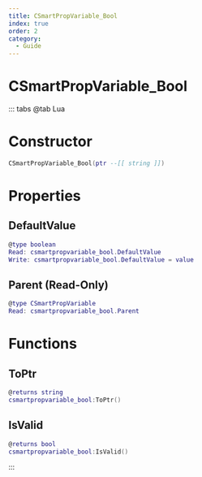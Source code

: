 ```yaml
---
title: CSmartPropVariable_Bool
index: true
order: 2
category:
  - Guide
---
```


# CSmartPropVariable_Bool

::: tabs
@tab Lua
# Constructor
```lua
CSmartPropVariable_Bool(ptr --[[ string ]])
```
# Properties
## DefaultValue 
```lua
@type boolean
Read: csmartpropvariable_bool.DefaultValue
Write: csmartpropvariable_bool.DefaultValue = value
```
## Parent (Read-Only)
```lua
@type CSmartPropVariable
Read: csmartpropvariable_bool.Parent
```
# Functions
## ToPtr
```lua
@returns string
csmartpropvariable_bool:ToPtr()
```
## IsValid
```lua
@returns bool
csmartpropvariable_bool:IsValid()
```

:::